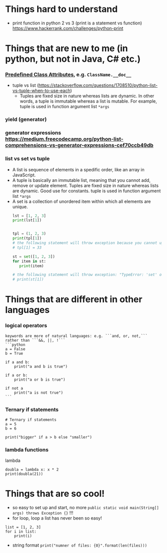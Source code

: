 # Things hard to understand
- print function in python 2 vs 3 (print is a statement vs function)
https://www.hackerrank.com/challenges/python-print


# Things that are new to me (in python, but not in Java, C# etc.)
### [Predefined Class Attributes](http://www2.lib.uchicago.edu/keith/courses/python/class/5/), e.g. ``ClassName.__doc__``
- tuple vs list (https://stackoverflow.com/questions/1708510/python-list-vs-tuple-when-to-use-each)
    - Tuples are fixed size in nature whereas lists are dynamic. In other words, a tuple is immutable whereas a list is mutable. For example, tuple is used in function argument list `*args` 
    
### yield (generator)

### generator expressions https://medium.freecodecamp.org/python-list-comprehensions-vs-generator-expressions-cef70ccb49db

### list vs set vs tuple
 - A list is sequence of elements in a spedific order, like an array in JavaScript.
 - A tuple is basically an immutable list, meaning that you cannot add, remove or update element. Tuples are fixed size in nature whereas lists are dynamic. Good use for constants. tuple is used in function argument list `*args` 
 - A set is a collection of unordered item within which all elements are unique. 
     ```python
	 lst = [1, 2, 3]
	print(lst[1])


	tpl = (1, 2, 3)
	print(tpl[1])
	# the following statement will throw exception because you cannot update element in tuple
	# tpl[1] = 33

	st = set([1, 2, 3])
	for item in st:
		print(item)

	# the following statement will throw exception: "TypeError: 'set' object does not support indexing"
	# print(st[1])
     ```

# Things that are different in other languages
### logical operators
	keywords are more of natural languages: e.g. ```and, or, not,``` rather than ```&&, ||, !```
	```python
	a = False
	b = True

	if a and b:
	    print("a and b is true")

	if a or b:
	    print("a or b is true")

	if not a
	    print("a is not true")
	```

### Ternary if statements 
```
# Ternary if statements 
a = 5
b = 6

print("bigger" if a > b else "smaller")
```

### lambda functions
lambda
```
doubla = lambda x: x * 2
print(doubla(21))
```

# Things that are so cool!
- so easy to set up and start, no more `public static void main(String[] args) throws Exception {}` !!!
- for loop, loop a list has never been so easy!
```
list = [1, 2, 3]
for i in list:
    print(i)
```
- string format
`print("numner of files: {0}".format(len(files)))`
